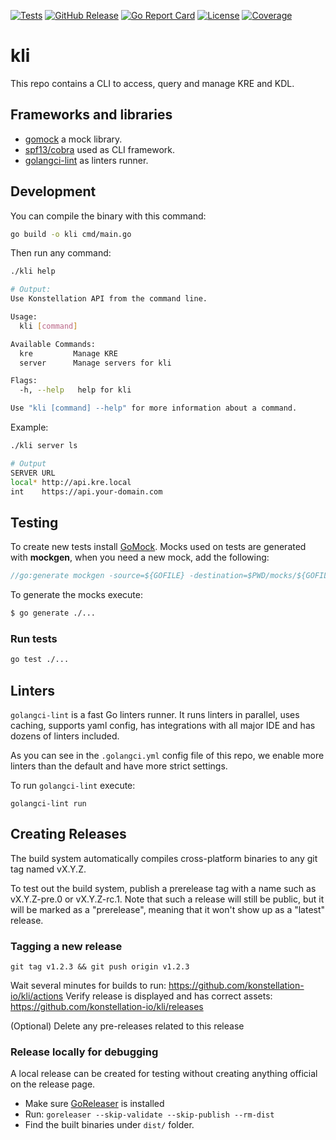 [![Tests][tests-badge]][tests-link]
[![GitHub Release][release-badge]][release-link]
[![Go Report Card][report-badge]][report-link]
[![License][license-badge]][license-link]
[![Coverage][coverage-badge]][coverage-link]

# kli

This repo contains a CLI to access, query and manage KRE and KDL.


## Frameworks and libraries

- [gomock](https://github.com/golang/mock) a mock library.
- [spf13/cobra](https://github.com/spf13/cobra) used as CLI framework.
- [golangci-lint](https://golangci-lint.run/) as linters runner.


## Development

You can compile the binary with this command: 

```bash
go build -o kli cmd/main.go
```

Then run any command: 
```bash
./kli help

# Output: 
Use Konstellation API from the command line.

Usage:
  kli [command]

Available Commands:
  kre         Manage KRE
  server      Manage servers for kli

Flags:
  -h, --help   help for kli

Use "kli [command] --help" for more information about a command.

```

Example: 

```bash
./kli server ls

# Output
SERVER URL                                  
local* http://api.kre.local                 
int    https://api.your-domain.com 
```

## Testing

To create new tests install [GoMock](https://github.com/golang/mock). Mocks used on tests are generated with 
**mockgen**, when you need a new mock, add the following:

```go
//go:generate mockgen -source=${GOFILE} -destination=$PWD/mocks/${GOFILE} -package=mocks
```

To generate the mocks execute:
```sh
$ go generate ./...
```

### Run tests

```sh
go test ./...
```


## Linters

`golangci-lint` is a fast Go linters runner. It runs linters in parallel, uses caching, supports yaml config, has
integrations with all major IDE and has dozens of linters included.

As you can see in the `.golangci.yml` config file of this repo, we enable more linters than the default and
have more strict settings.

To run `golangci-lint` execute:
```
golangci-lint run
```

## Creating Releases

The build system automatically compiles cross-platform binaries to any git tag named vX.Y.Z. 

To test out the build system, publish a prerelease tag with a name such as vX.Y.Z-pre.0 or vX.Y.Z-rc.1. 
Note that such a release will still be public, but it will be marked as a "prerelease", meaning that it won't show up as
a "latest" release.


### Tagging a new release

`git tag v1.2.3 && git push origin v1.2.3`

Wait several minutes for builds to run: https://github.com/konstellation-io/kli/actions
Verify release is displayed and has correct assets: https://github.com/konstellation-io/kli/releases

(Optional) Delete any pre-releases related to this release


### Release locally for debugging

A local release can be created for testing without creating anything official on the release page.

- Make sure [GoReleaser](https://goreleaser.com/install/) is installed
- Run: 
    `goreleaser --skip-validate --skip-publish --rm-dist`
- Find the built binaries under `dist/` folder.




<!-- JUST BADGES & LINKS -->
[tests-badge]: https://img.shields.io/github/workflow/status/konstellation-io/kli/Test
[tests-link]: https://github.com/konstellation-io/kli/actions?query=workflow%3ATest

[release-badge]: https://img.shields.io/github/release/konstellation-io/kli.svg?logo=github&labelColor=262b30
[release-link]: https://github.com/konstellation-io/kli/releases

[report-badge]: https://goreportcard.com/badge/github.com/konstellation-io/kli
[report-link]: https://goreportcard.com/report/github.com/konstellation-io/kli

[license-badge]: https://img.shields.io/github/license/konstellation-io/kli
[license-link]: https://github.com/konstellation-io/kli/blob/master/LICENSE

[coverage-badge]: https://sonarcloud.io/api/project_badges/measure?project=kli&metric=coverage
[coverage-link]: https://sonarcloud.io/dashboard?id=kli
